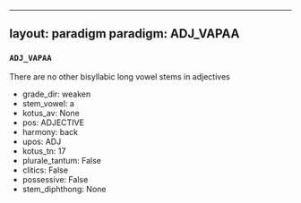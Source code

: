 
---
layout: paradigm
paradigm: ADJ_VAPAA
---
### ` ADJ_VAPAA `

There are no other bisyllabic long vowel stems in adjectives
* grade_dir: weaken
* stem_vowel: a
* kotus_av: None
* pos: ADJECTIVE
* harmony: back
* upos: ADJ
* kotus_tn: 17
* plurale_tantum: False
* clitics: False
* possessive: False
* stem_diphthong: None
